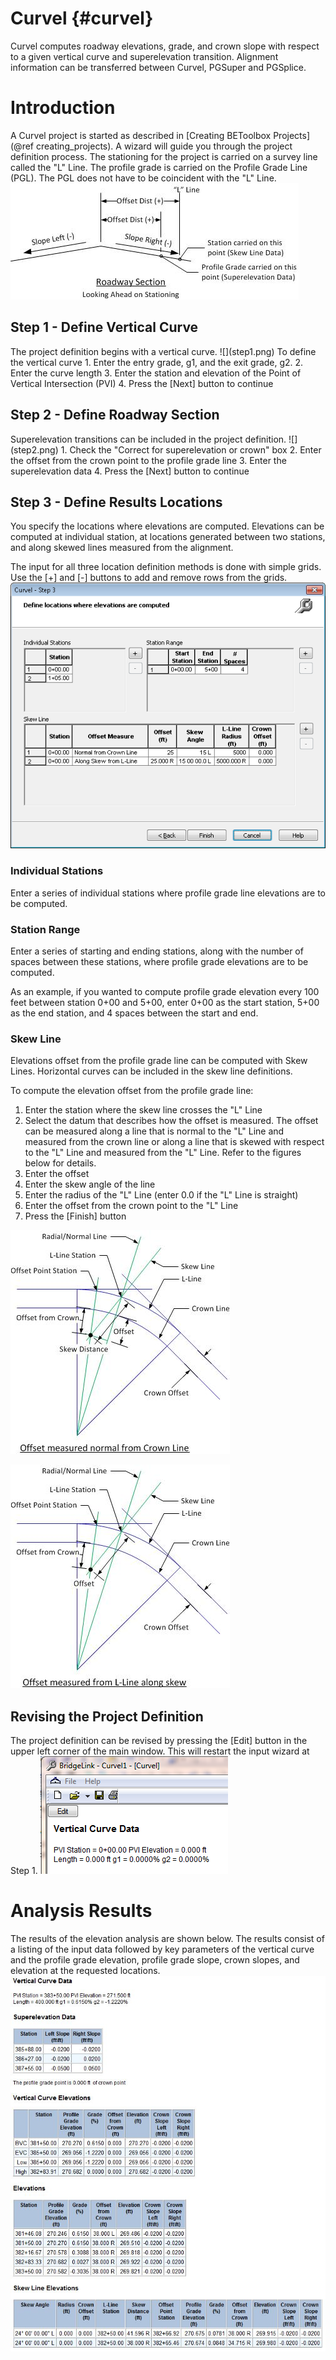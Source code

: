 Curvel {#curvel}
============
Curvel computes roadway elevations, grade, and crown slope with respect to a given vertical curve and superelevation transition. Alignment information can be transferred between Curvel, PGSuper and PGSplice.

# Introduction
A Curvel project is started as described in [Creating BEToolbox Projects](@ref creating_projects). A wizard will guide you through the project definition process. 
The stationing for the project is carried on a survey line called the "L" Line. The profile grade is carried on the Profile Grade Line (PGL). The PGL does not have to be coincident with the "L" Line. ![Roadway Section](roadway_section.png)

<h2 id="Step1">Step 1 - Define Vertical Curve</h2>
The project definition begins with a vertical curve.
![](step1.png)
To define the vertical curve
1. Enter the entry grade, g1, and the exit grade, g2.
2. Enter the curve length
3. Enter the station and elevation of the Point of Vertical Intersection (PVI)
4. Press the [Next] button to continue

<h2 id="Step2">Step 2 - Define Roadway Section</h2>
Superelevation transitions can be included in the project definition.
![](step2.png)
1. Check the "Correct for superelevation or crown" box
2. Enter the offset from the crown point to the profile grade line
3. Enter the superelevation data
4. Press the [Next] button to continue

<h2 id="Step3">Step 3 - Define Results Locations</h2>
You specify the locations where elevations are computed. Elevations can be computed at individual station, at locations generated between two stations, and along skewed lines measured from the alignment.

The input for all three location definition methods is done with simple grids. Use the [+] and [-] buttons to add and remove rows from the grids.
![](step3.png)

### Individual Stations
Enter a series of individual stations where profile grade line elevations are to be computed.

### Station Range
Enter a series of starting and ending stations, along with the number of spaces between these stations, where profile grade elevations are to be computed.

As an example, if you wanted to compute profile grade elevation every 100 feet between station 0+00 and 5+00, enter 0+00 as the start station, 5+00 as the end station, and 4 spaces between the start and end.

### Skew Line
Elevations offset from the profile grade line can be computed with Skew Lines. Horizontal curves can be included in the skew line definitions.

To compute the elevation offset from the profile grade line:
1.	Enter the station where the skew line crosses the "L" Line
2.	Select the datum that describes how the offset is measured. The offset can be measured along a line that is normal to the "L" Line and measured from the crown line or along a line that is skewed with respect to the "L" Line and measured from the "L" Line. Refer to the figures below for details.
3.	Enter the offset
4.	Enter the skew angle of the line
5.	Enter the radius of the "L" Line (enter 0.0 if the "L" Line is straight)
6.	Enter the offset from the crown point to the "L" Line
7.	Press the [Finish] button

![](offset_normal_to_crownline.jpg)

![](offset_from_LLine.jpg)

## Revising the Project Definition
The project definition can be revised by pressing the [Edit] button in the upper left corner of the main window. This will restart the input wizard at Step 1.
![](edit.png)

# Analysis Results
The results of the elevation analysis are shown below. The results consist of a listing of the input data followed by key parameters of the vertical curve and the profile grade elevation, profile grade slope, crown slopes, and elevation at the requested locations.
![](curvel_results.jpg)

